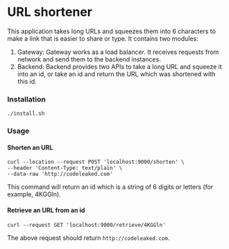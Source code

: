 # URL shortener
This application takes long URLs and squeezes them into 6 characters to make a link that is easier to share or type.
It contains two modules:
1. Gateway: 
Gateway works as a load balancer. It receives requests from network and send them to the backend instances.
2. Backend:
Backend provides two APIs to take a long URL and squeeze it into an id, or take an id and return the URL which was shortened with this id.

### Installation
```
./install.sh
```

### Usage

#### Shorten an URL
```
curl --location --request POST 'localhost:9000/shorten' \
--header 'Content-Type: text/plain' \
--data-raw 'http://codeleaked.com'
```
This command will return an id which is a string of 6 digits or letters (for example, 4KGGln).

#### Retrieve an URL from an id
```
curl --request GET 'localhost:9000/retrieve/4KGGln'
```
The above request should return `http://codeleaked.com`.